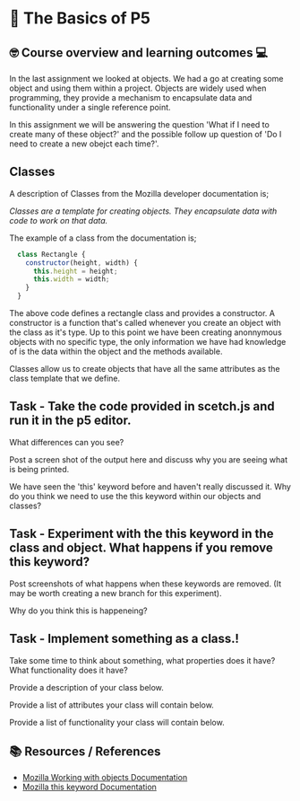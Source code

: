 # :wave: The Basics of P5 

## 🤓 Course overview and learning outcomes 💻 

In the last assignment we looked at objects. We had a go at creating some object and using them within a project. Objects are widely used when programming, they provide a mechanism to encapsulate data and functionality under a single reference point. 

In this assignment we will be answering the question 'What if I need to create many of these object?' and the possible follow up question of 'Do I need to create a new obejct each time?'.

## Classes

A description of Classes from the Mozilla developer documentation is;

*Classes are a template for creating objects. They encapsulate data with code to work on that data.*

The example of a class from the documentation is;
  
  ```js 
    class Rectangle {
      constructor(height, width) {
        this.height = height;
        this.width = width;
      }
    }
   ```

The above code defines a rectangle class and provides a constructor. A constructor is a function that's called whenever you create an object with the class as it's type. Up to this point we have been creating anonnymous objects with no specific type, the only information we have had knowledge of is the data within the object and the methods available. 

Classes allow us to create objects that have all the same attributes as the class template that we define. 

## Task - Take the code provided in scetch.js and run it in the p5 editor.

What differences can you see? 

Post a screen shot of the output here and discuss why you are seeing what is being printed. 



We have seen the 'this' keyword before and haven't really discussed it. Why do you think we need to use the this keyword within our objects and classes?


## Task - Experiment with the this keyword in the class and object. What happens if you remove this keyword?

Post screenshots of what happens when these keywords are removed. (It may be worth creating a new branch for this experiment). 


Why do you think this is happeneing?



## Task - Implement something as a class.!
Take some time to think about something, what properties does it have? What functionality does it have? 

Provide a description of your class below.


Provide a list of attributes your class will contain below.


Provide a list of functionality your class will contain below.


  
## 📚  Resources / References
* [Mozilla Working with objects Documentation](https://developer.mozilla.org/en-US/docs/Web/JavaScript/Reference/Classes)
* [Mozilla this keyword Documentation](https://developer.mozilla.org/en-US/docs/Web/JavaScript/Reference/Operators/this)
